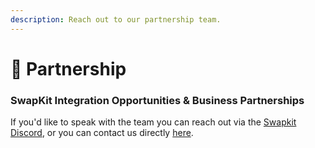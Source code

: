 ```yaml
---
description: Reach out to our partnership team.
---
```


# 🤝 Partnership

### SwapKit Integration Opportunities & Business Partnerships

If you'd like to speak with the team you can reach out via the [Swapkit Discord](https://discord.gg/jTZvAMsQ), or you can contact us directly [here](https://swapkit.dev/contact).




